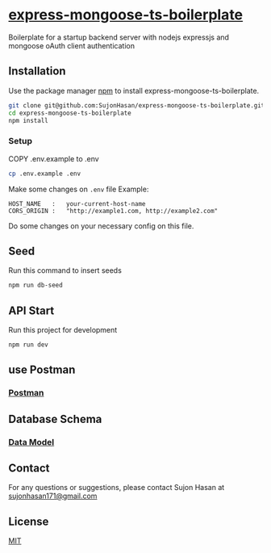 # [express-mongoose-ts-boilerplate](https://github.com/SujonHasan/express-mongoose-ts-boilerplate)

Boilerplate for a startup backend server with nodejs expressjs and mongoose oAuth client authentication

## Installation

Use the package manager [npm](https://www.npmjs.com/) to install express-mongoose-ts-boilerplate.

```bash
git clone git@github.com:SujonHasan/express-mongoose-ts-boilerplate.git
cd express-mongoose-ts-boilerplate
npm install
```
### Setup

COPY .env.example to .env

```bash
cp .env.example .env
```
Make some changes on `.env` file Example: 

```dotenv
HOST_NAME   :   your-current-host-name
CORS_ORIGIN :   "http://example1.com, http://example2.com"
```
Do some changes on your necessary config on this file.

## Seed
Run this command to insert seeds

```bash
npm run db-seed
```
## API Start
Run this project for development

```bash
npm run dev
```

## use Postman
### [Postman](https://app.getpostman.com/join-team?invite_code=9fba183b943192afb568cf7f9a36b84e&target_code=04965d64946843ac5fdb85eea6898a5d)


## Database Schema
### [Data Model](https://app.eraser.io/workspace/bcfFglmLHrYrS5Fu2JDw?origin=share)

## Contact
For any questions or suggestions, please contact Sujon Hasan at [sujonhasan171@gmail.com](mailto:sujonhasan171@gmail.com)

## License
[MIT](https://choosealicense.com/licenses/isc/)
